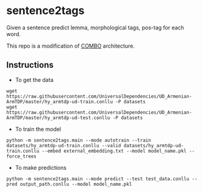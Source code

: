 # sentence2tags
Given a sentence predict lemma, morphological tags, pos-tag for each word.

This repo is a modification of [COMBO](https://github.com/360er0/COMBO) architecture.

## Instructions

* To get the data
```commandline
wget https://raw.githubusercontent.com/UniversalDependencies/UD_Armenian-ArmTDP/master/hy_armtdp-ud-train.conllu -P datasets
wget https://raw.githubusercontent.com/UniversalDependencies/UD_Armenian-ArmTDP/master/hy_armtdp-ud-test.conllu -P datasets
```

* To train the model
```commandline
python -m sentence2tags.main --mode autotrain --train datasets/hy_armtdp-ud-train.conllu --valid datasets/hy_armtdp-ud-train.conllu --embed external_embedding.txt --model model_name.pkl --force_trees
```

* To make predictions
```commandline
python -m sentence2tags.main --mode predict --test test_data.conllu --pred output_path.conllu --model model_name.pkl
```

